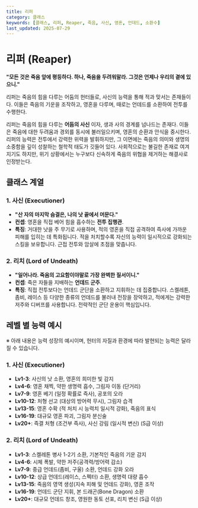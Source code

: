 ```yaml
---
title: 리퍼
category: 클래스
keywords: [클래스, 리퍼, Reaper, 죽음, 사신, 영혼, 언데드, 소환수]
last_updated: 2025-07-29
---
```


# 리퍼 (Reaper)

**"모든 것은 죽음 앞에 평등하다. 하나, 죽음을 두려워말라. 그것은 언제나 우리의 곁에 있으니."**

리퍼는 죽음의 힘을 다루는 어둠의 헌터들로, 사신의 능력을 통해 적과 맞서는 존재들이다. 이들은 죽음의 기운을 조작하고, 영혼을 다루며, 때로는 언데드를 소환하여 전투를 수행한다.

리퍼는 죽음의 힘을 다루는 **어둠의 사신** 이자, 생과 사의 경계를 넘나드는 존재다. 이들은 죽음에 대한 두려움과 경외를 동시에 불러일으키며, 영혼의 순환과 안식을 중시한다. 리퍼의 능력은 전투에서 강력한 위력을 발휘하지만, 그 이면에는 죽음의 의미와 생명의 소중함을 깊이 성찰하는 철학적 태도가 깃들어 있다. 사회적으로는 불길한 존재로 여겨지기도 하지만, 위기 상황에서는 누구보다 신속하게 죽음의 위협을 제거하는 해결사로 인정받는다.

## 클래스 계열

### 1. 사신 (Executioner)

- **"산 자의 마지막 숨결은, 나의 낫 끝에서 머문다."**
- **컨셉**: 영혼을 직접 베어 힘을 흡수하는 **전투 집행관**.
- **특징**: 거대한 낫을 주 무기로 사용하며, 적의 영혼을 직접 공격하여 즉사에 가까운 피해를 입히는 데 특화됩니다. 적을 처치할수록 자신의 능력이 일시적으로 강화되는 스킬을 보유합니다. 근접 전투와 암살에 초점을 맞춥니다.

### 2. 리치 (Lord of Undeath)

- **"일어나라. 죽음의 고요함이야말로 가장 완벽한 질서이니."**
- **컨셉**: 죽은 자들을 지배하는 **언데드 군주**.
- **특징**: 직접 전투보다는 언데드 군단을 소환하고 지휘하는 데 집중합니다. 스켈레톤, 좀비, 레이스 등 다양한 종류의 언데드를 불러내 전장을 장악하고, 적에게는 강력한 저주와 디버프를 사용합니다. 전략적인 군단 운용이 핵심입니다.

## 레벨 별 능력 예시

※ 아래 내용은 능력 성장의 예시이며, 헌터의 자질과 환경에 따라 발현되는 능력은 달라질 수 있습니다.

### 1. 사신 (Executioner)

- **Lv1-3**: 사신의 낫 소환, 영혼의 희미한 빛 감지
- **Lv4-6**: 영혼 채찍, 약한 생명력 흡수, 그림자 이동 (단거리)
- **Lv7-9**: 영혼 베기 (일정 확률로 즉사), 공포의 오라
- **Lv10-12**: 처형 선고 (대상의 방어력 무시), 그림자 습격
- **Lv13-15**: 영혼 수확 (적 처치 시 능력치 일시적 강화), 죽음의 표식
- **Lv16-19**: 대규모 영혼 파괴, 그림자 분신술
- **Lv20+**: 즉결 처형 (조건부 즉사), 사신 강림 (일시적 변신) (S급 이상)

### 2. 리치 (Lord of Undeath)

- **Lv1-3**: 스켈레톤 병사 1-2기 소환, 기본적인 죽음의 기운 감지
- **Lv4-6**: 시체 폭발, 약한 저주(공격력/방어력 감소)
- **Lv7-9**: 중급 언데드(좀비, 구울) 소환, 언데드 강화 오라
- **Lv10-12**: 상급 언데드(레이스, 스펙터) 소환, 생명력 대량 흡수
- **Lv13-15**: 죽음의 영역 생성(지속 피해 및 언데드 강화), 영혼 조작
- **Lv16-19**: 언데드 군단 지휘, 본 드래곤(Bone Dragon) 소환
- **Lv20+**: 대규모 언데드 창조, 영원한 동토 선포, 리치 변신 (S급 이상)
